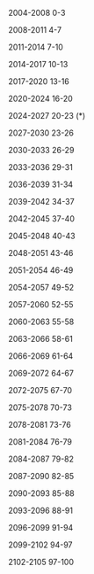 2004-2008 0-3

2008-2011 4-7

2011-2014 7-10

2014-2017 10-13

2017-2020 13-16

2020-2024 16-20

2024-2027 20-23 (*)

2027-2030 23-26

2030-2033 26-29

2033-2036 29-31

2036-2039 31-34

2039-2042 34-37

2042-2045 37-40

2045-2048 40-43

2048-2051 43-46

2051-2054 46-49

2054-2057 49-52

2057-2060 52-55

2060-2063 55-58

2063-2066 58-61

2066-2069 61-64

2069-2072 64-67

2072-2075 67-70

2075-2078 70-73

2078-2081 73-76

2081-2084 76-79

2084-2087 79-82

2087-2090 82-85

2090-2093 85-88

2093-2096 88-91

2096-2099 91-94

2099-2102 94-97

2102-2105 97-100
